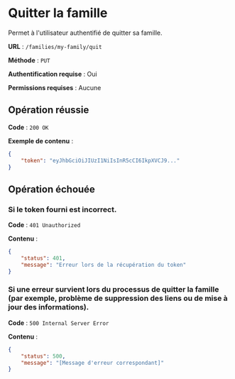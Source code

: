# Quitter la famille

Permet à l'utilisateur authentifié de quitter sa famille.

**URL** : `/families/my-family/quit`

**Méthode** : `PUT`

**Authentification requise** : Oui

**Permissions requises** : Aucune

## Opération réussie

**Code** : `200 OK`

**Exemple de contenu** :

```json
{
    "token": "eyJhbGciOiJIUzI1NiIsInR5cCI6IkpXVCJ9..."
}
```

## Opération échouée

### Si le token fourni est incorrect.

**Code** : `401 Unauthorized`

**Contenu** :

```json
{
    "status": 401,
    "message": "Erreur lors de la récupération du token"
}
```

### Si une erreur survient lors du processus de quitter la famille (par exemple, problème de suppression des liens ou de mise à jour des informations).

**Code** : `500 Internal Server Error`

**Contenu** :

```json
{
    "status": 500,
    "message": "[Message d'erreur correspondant]"
}
```
